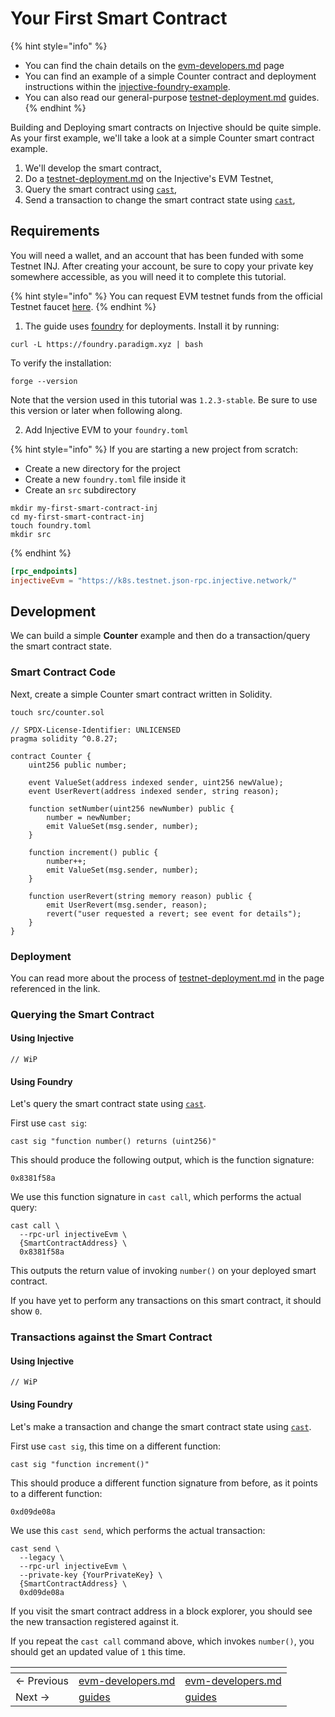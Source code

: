 # Your First Smart Contract

{% hint style="info" %}
* You can find the chain details on the [evm-developers.md](../evm-developers.md "mention") page
* You can find an example of a simple Counter contract and deployment instructions within the [injective-foundry-example](https://github.com/InjectiveLabs/injective-foundry-example).
* You can also read our general-purpose [testnet-deployment.md](guides/testnet-deployment.md "mention") guides.
{% endhint %}

Building and Deploying smart contracts on Injective should be quite simple. As your first example, we'll take a look at a simple Counter smart contract example.

1. We'll develop the smart contract,
2. Do a [testnet-deployment.md](guides/testnet-deployment.md "mention") on the Injective's EVM Testnet,
3. Query the smart contract using [`cast`](https://getfoundry.sh/cast/reference/overview),
4. Send a transaction to change the smart contract state using [`cast`](https://getfoundry.sh/cast/reference/overview),

## Requirements

You will need a wallet, and an account that has been funded with some Testnet INJ.
After creating your account, be sure to copy your private key somewhere accessible, as you will need it to complete this tutorial.

{% hint style="info" %}
You can request EVM testnet funds from the official Testnet faucet [here](https://testnet.faucet.injective.network/).
{% endhint %}

1. The guide uses [foundry](https://book.getfoundry.sh/) for deployments. Install it by running:

```
curl -L https://foundry.paradigm.xyz | bash
```

To verify the installation:

```shell
forge --version
```

Note that the version used in this tutorial was `1.2.3-stable`. Be sure to use this version or later when following along.

2. Add Injective EVM to your `foundry.toml`

{% hint style="info" %}
If you are starting a new project from scratch:

* Create a new directory for the project
* Create a new `foundry.toml` file inside it
* Create an `src` subdirectory

```shell
mkdir my-first-smart-contract-inj
cd my-first-smart-contract-inj
touch foundry.toml
mkdir src
```
{% endhint %}

```toml
[rpc_endpoints]
injectiveEvm = "https://k8s.testnet.json-rpc.injective.network/"
```

## Development

We can build a simple **Counter** example and then do a transaction/query the smart contract state.

### Smart Contract Code

Next, create a simple Counter smart contract written in Solidity.

```shell
touch src/counter.sol
```

```solidity
// SPDX-License-Identifier: UNLICENSED
pragma solidity ^0.8.27;

contract Counter {
    uint256 public number;

    event ValueSet(address indexed sender, uint256 newValue);
    event UserRevert(address indexed sender, string reason);

    function setNumber(uint256 newNumber) public {
        number = newNumber;
        emit ValueSet(msg.sender, number);
    }

    function increment() public {
        number++;
        emit ValueSet(msg.sender, number);
    }

    function userRevert(string memory reason) public {
        emit UserRevert(msg.sender, reason);
        revert("user requested a revert; see event for details");
    }
}
```

### Deployment

You can read more about the process of [testnet-deployment.md](guides/testnet-deployment.md "mention") in the page referenced in the link.

### Querying the Smart Contract

#### Using Injective

```
// WiP
```

#### Using Foundry

Let's query the smart contract state using [`cast`](https://getfoundry.sh/cast/reference/overview).

First use `cast sig`:

```shell
cast sig "function number() returns (uint256)"
```

This should produce the following output, which is the function signature:

```text
0x8381f58a
```

We use this function signature in `cast call`, which performs the actual query:

```shell
cast call \
  --rpc-url injectiveEvm \
  {SmartContractAddress} \
  0x8381f58a
```

This outputs the return value of invoking `number()` on your deployed smart contract.

If you have yet to perform any transactions on this smart contract, it should show `0`.

### Transactions against the Smart Contract

#### Using Injective

```
// WiP
```

#### Using Foundry

Let's make a transaction and change the smart contract state using [`cast`](https://getfoundry.sh/cast/reference/overview).

First use `cast sig`, this time on a different function:

```shell
cast sig "function increment()"
```

This should produce a different function signature from before, as it points to a different function:

```text
0xd09de08a
```

We use this `cast send`, which performs the actual transaction:

```shell
cast send \
  --legacy \
  --rpc-url injectiveEvm \
  --private-key {YourPrivateKey} \
  {SmartContractAddress} \
  0xd09de08a
```

If you visit the smart contract address in a block explorer, you should see the new transaction registered against it.

If you repeat the `cast call` command above, which invokes `number()`, you should get an updated value of `1` this time.

<table data-card-size="large" data-view="cards" data-full-width="false"><thead><tr><th></th><th data-type="content-ref"></th><th data-hidden data-card-target data-type="content-ref"></th></tr></thead><tbody><tr><td>← Previous</td><td><a href="../evm-developers.md">evm-developers.md</a></td><td><a href="../evm-developers.md">evm-developers.md</a></td></tr><tr><td>Next →</td><td><a href="guides/">guides</a></td><td><a href="guides/">guides</a></td></tr></tbody></table>
